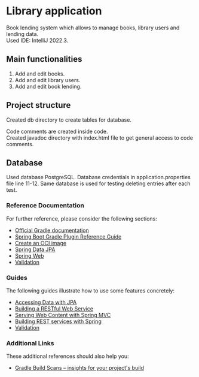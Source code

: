 # Library application

Book lending system which allows to manage books, library users and lending data.  
Used IDE: IntelliJ 2022.3.

## Main functionalities

1. Add and edit books.
2. Add and edit library users.
3. Add and edit book lending.

## Project structure
Created db directory to create tables for database.

Code comments are created inside code.  
Created javadoc directory with index.html file to get general access to code comments.

## Database
Used database PostgreSQL.
Database credentials in application.properties file line 11-12.
Same database is used for testing deleting entries after each test.




### Reference Documentation
For further reference, please consider the following sections:

* [Official Gradle documentation](https://docs.gradle.org)
* [Spring Boot Gradle Plugin Reference Guide](https://docs.spring.io/spring-boot/docs/2.7.8-SNAPSHOT/gradle-plugin/reference/html/)
* [Create an OCI image](https://docs.spring.io/spring-boot/docs/2.7.8-SNAPSHOT/gradle-plugin/reference/html/#build-image)
* [Spring Data JPA](https://docs.spring.io/spring-boot/docs/2.7.8-SNAPSHOT/reference/htmlsingle/#data.sql.jpa-and-spring-data)
* [Spring Web](https://docs.spring.io/spring-boot/docs/2.7.8-SNAPSHOT/reference/htmlsingle/#web)
* [Validation](https://docs.spring.io/spring-boot/docs/2.7.8-SNAPSHOT/reference/htmlsingle/#io.validation)

### Guides
The following guides illustrate how to use some features concretely:

* [Accessing Data with JPA](https://spring.io/guides/gs/accessing-data-jpa/)
* [Building a RESTful Web Service](https://spring.io/guides/gs/rest-service/)
* [Serving Web Content with Spring MVC](https://spring.io/guides/gs/serving-web-content/)
* [Building REST services with Spring](https://spring.io/guides/tutorials/rest/)
* [Validation](https://spring.io/guides/gs/validating-form-input/)

### Additional Links
These additional references should also help you:

* [Gradle Build Scans – insights for your project's build](https://scans.gradle.com#gradle)

